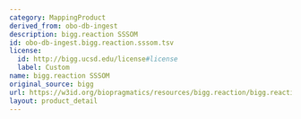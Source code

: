 ```yaml
---
category: MappingProduct
derived_from: obo-db-ingest
description: bigg.reaction SSSOM
id: obo-db-ingest.bigg.reaction.sssom.tsv
license:
  id: http://bigg.ucsd.edu/license#license
  label: Custom
name: bigg.reaction SSSOM
original_source: bigg
url: https://w3id.org/biopragmatics/resources/bigg.reaction/bigg.reaction.sssom.tsv
layout: product_detail
---
```

